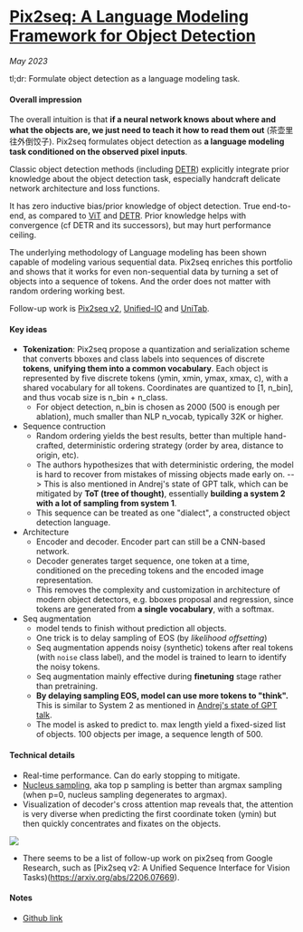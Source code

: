 # [Pix2seq: A Language Modeling Framework for Object Detection](https://arxiv.org/abs/2109.10852)

_May 2023_

tl;dr: Formulate object detection as a language modeling task.

#### Overall impression
The overall intuition is that **if a neural network knows about where and what the objects are, we just need to teach it how to read them out** (茶壶里往外倒饺子). Pix2seq formulates object detection as **a language modeling task conditioned on the observed pixel inputs**. 

Classic object detection methods (including [DETR](detr.md)) explicitly integrate prior knowledge about the object detection task, especially handcraft delicate network architecture and loss functions. 

It has zero inductive bias/prior knowledge of object detection. True end-to-end, as compared to [ViT](vit.md) and [DETR](detr.md). Prior knowledge helps with convergence (cf DETR and its successors), but may hurt performance ceiling.

The underlying methodology of Language modeling has been shown capable of modeling various sequential data. Pix2seq enriches this portfolio and shows that it works for even non-sequential data by turning a set of objects into a sequence of tokens. And the order does not matter with random ordering working best. 

Follow-up work is [Pix2seq v2](pix2seq_v2.md), [Unified-IO]() and [UniTab]().


#### Key ideas
- **Tokenization**: Pix2seq propose a quantization and serialization scheme that converts bboxes and class labels into sequences of discrete **tokens**, **unifying them into a common vocabulary**. Each object is represented by five discrete tokens (ymin, xmin, ymax, xmax, c), with a shared vocabulary for all tokens. Coordinates are quantized to [1, n_bin], and thus vocab size is n_bin + n_class.
	- For object detection, n_bin is chosen as 2000 (500 is enough per ablation), much smaller than NLP n_vocab, typically 32K or higher.
- Sequence contruction
	- Random ordering yields the best results, better than multiple hand-crafted, deterministic ordering strategy (order by area, distance to origin, etc).
	- The authors hypothesizes that with deterministic ordering, the model is hard to recover from mistakes of missing objects made early on. --> This is also mentioned in Andrej's state of GPT talk, which can be mitigated by **ToT (tree of thought)**, essentially **building a system 2 with a lot of sampling from system 1**.
	- This sequence can be treated as one "dialect", a constructed object detection language.
- Architecture
	- Encoder and decoder. Encoder part can still be a CNN-based network.
	- Decoder generates target sequence, one token at a time, conditioned on the preceding tokens and the encoded image representation.
	- This removes the complexity and customization in architecture of modern object detectors, e.g. bboxes proposal and regression, since tokens are generated from **a single vocabulary**, with a softmax.
- Seq augmentation
	- model tends to finish without prediction all objects. 
	- One trick is to delay sampling of EOS (by *likelihood offsetting*)
	- Seq augmentation appends noisy (synthetic) tokens after real tokens (with `noise` class label), and the model is trained to learn to identify the noisy tokens. 
	- Seq augmentation mainly effective during **finetuning** stage rather than pretraining.
	- **By delaying sampling EOS, model can use more tokens to "think".** This is similar to System 2 as mentioned in [Andrej's state of GPT talk](../talk_notes/microsoft_build_2023/microsoft_build_2023.md). 
	- The model is asked to predict to. max length yield a fixed-sized list of objects. 100 objects per image, a sequence length of 500.

#### Technical details
- Real-time performance. Can do early stopping to mitigate.
- [Nucleus sampling](https://towardsdatascience.com/how-to-sample-from-language-models-682bceb97277), aka top p sampling is better than argmax sampling (when p=0, nucleus sampling degenerates to argmax). 
- Visualization of decoder's cross attention map reveals that, the attention  is very diverse when predicting the first coordinate token (ymin) but then quickly concentrates and fixates on the objects. 

![](https://picx.zhimg.com/50/v2-48f6e934bd3eead2da449145089ccc75_720w.jpg)
- There seems to be a list of follow-up work on pix2seq from Google Research, such as [Pix2seq v2: A Unified Sequence Interface for Vision Tasks)(https://arxiv.org/abs/2206.07669).

#### Notes
- [Github link](https://github.com/google-research/pix2seq)
